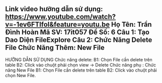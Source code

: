 Link video hưỡng dẫn sử dụng: https://www.youtube.com/watch?v=-1ev6FTlfoI&feature=youtu.be
Họ Tên: Trần Đình Hoàn
Mã SV: 17it057
Đề Số: 6
Câu 1: Tạo Dao Diện FileExplore
Câu 2: Chức Năng Delete File
Chức Năng Thêm: New File
----------------------------
HƯỠNG DẪN SỬ DỤNG 
Chức năng delete:
B1: Chọn File cần delete trên table
B2: Click vào chuột phải chọn view -> Delete
Chức năng phụ : Chức năng New File 
B1: Chọn File cần delete trên table
B2: Click vào chuột phải chọn New File.

